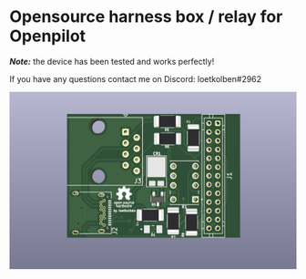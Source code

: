 # Opensource harness box / relay for Openpilot

**_Note:_**  the device has been tested and works perfectly!

If you have any questions contact me on Discord: loetkolben#2962

![](./docs/topview.png)